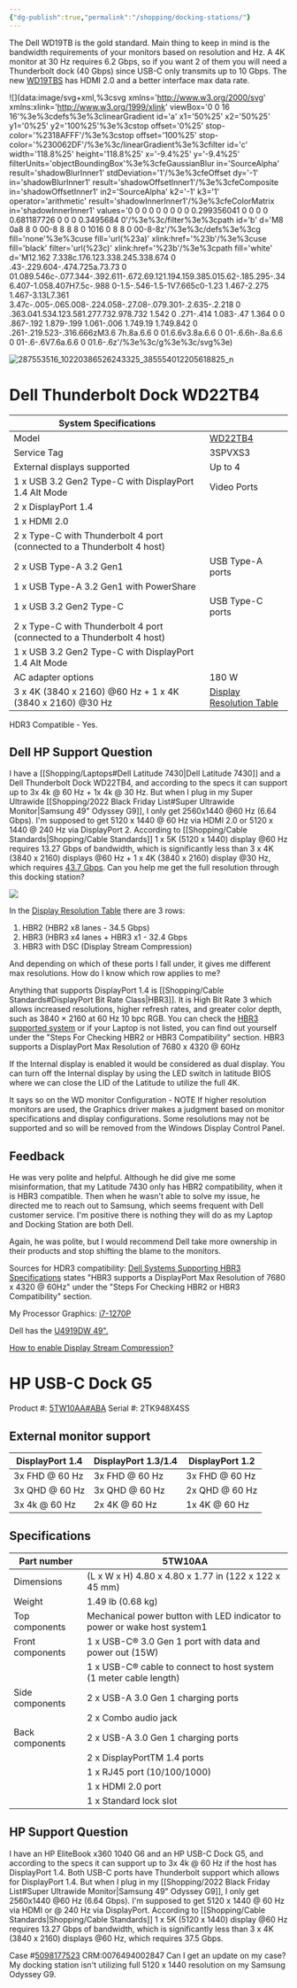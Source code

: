 ```yaml
---
{"dg-publish":true,"permalink":"/shopping/docking-stations/"}
---
```



The Dell WD19TB is the gold standard. Main thing to keep in mind is the bandwidth requirements of your monitors based on resolution and Hz. A 4K monitor at 30 Hz requires 6.2 Gbps, so if you want 2 of them you will need a Thunderbolt dock (40 Gbps) since USB-C only transmits up to 10 Gbps. The new [WD19TBS](https://www.amazon.com/dp/B093NNTPPL?ref_=cm_sw_r_cp_ud_dp_R7CA7GB792MJHAG206PW&fbclid=IwAR06ZoZGXYZ2IyxOMFwmbuTIiUMIQ2plwoGuWiVUooI6TJjFBBN6fyfjfp8) has HDMI 2.0 and a better interface max data rate.

![](data:image/svg+xml,%3csvg xmlns='http://www.w3.org/2000/svg' xmlns:xlink='http://www.w3.org/1999/xlink' viewBox='0 0 16 16'%3e%3cdefs%3e%3clinearGradient id='a' x1='50%25' x2='50%25' y1='0%25' y2='100%25'%3e%3cstop offset='0%25' stop-color='%2318AFFF'/%3e%3cstop offset='100%25' stop-color='%230062DF'/%3e%3c/linearGradient%3e%3cfilter id='c' width='118.8%25' height='118.8%25' x='-9.4%25' y='-9.4%25' filterUnits='objectBoundingBox'%3e%3cfeGaussianBlur in='SourceAlpha' result='shadowBlurInner1' stdDeviation='1'/%3e%3cfeOffset dy='-1' in='shadowBlurInner1' result='shadowOffsetInner1'/%3e%3cfeComposite in='shadowOffsetInner1' in2='SourceAlpha' k2='-1' k3='1' operator='arithmetic' result='shadowInnerInner1'/%3e%3cfeColorMatrix in='shadowInnerInner1' values='0 0 0 0 0 0 0 0 0 0.299356041 0 0 0 0 0.681187726 0 0 0 0.3495684 0'/%3e%3c/filter%3e%3cpath id='b' d='M8 0a8 8 0 00-8 8 8 8 0 1016 0 8 8 0 00-8-8z'/%3e%3c/defs%3e%3cg fill='none'%3e%3cuse fill='url(%23a)' xlink:href='%23b'/%3e%3cuse fill='black' filter='url(%23c)' xlink:href='%23b'/%3e%3cpath fill='white' d='M12.162 7.338c.176.123.338.245.338.674 0 .43-.229.604-.474.725a.73.73 0 01.089.546c-.077.344-.392.611-.672.69.121.194.159.385.015.62-.185.295-.346.407-1.058.407H7.5c-.988 0-1.5-.546-1.5-1V7.665c0-1.23 1.467-2.275 1.467-3.13L7.361 3.47c-.005-.065.008-.224.058-.27.08-.079.301-.2.635-.2.218 0 .363.041.534.123.581.277.732.978.732 1.542 0 .271-.414 1.083-.47 1.364 0 0 .867-.192 1.879-.199 1.061-.006 1.749.19 1.749.842 0 .261-.219.523-.316.666zM3.6 7h.8a.6.6 0 01.6.6v3.8a.6.6 0 01-.6.6h-.8a.6.6 0 01-.6-.6V7.6a.6.6 0 01.6-.6z'/%3e%3c/g%3e%3c/svg%3e)

 ![287553516_10220386526243325_385554012205618825_n](https://i.imgur.com/HhiSGSE.jpg)

# Dell Thunderbolt Dock WD22TB4

| System Specifications                                                  |                          |
|------------------------------------------------------------------------|--------------------------|
| Model                                                                  | [WD22TB4](https://www.dell.com/support/manuals/en-us/wd22tb4-dock/dell_wd22tb4_userguide/product-specifications?guid=guid-bb63fcdf-357e-408c-82f1-c7c56e8d5b4e&lang=en-us)                  |
| Service Tag                                                            | 3SPVXS3                  |
| External displays supported                                            | Up to 4                  |
| 1 x USB 3.2 Gen2 Type-C with DisplayPort 1.4 Alt Mode                  | Video Ports              |
| 2 x DisplayPort 1.4                                                    |                          |
| 1 x HDMI 2.0                                                           |                          |
| 2 x Type-C with Thunderbolt 4 port (connected to a Thunderbolt 4 host) |                          |
| 2 x USB Type-A 3.2 Gen1                                                | USB Type-A ports         |
| 1 x USB Type-A 3.2 Gen1 with PowerShare                                |                          |
| 1 x USB 3.2 Gen2 Type-C                                                | USB Type-C ports         |
| 2 x Type-C with Thunderbolt 4 port (connected to a Thunderbolt 4 host) |                          |
| 1 x USB 3.2 Gen2 Type-C with DisplayPort 1.4 Alt Mode                  |                          |
| AC adapter options                                                     | 180 W                    |
| 3 x 4K (3840 x 2160) @60 Hz + 1 x 4K (3840 x 2160) @30 Hz              | [Display Resolution Table](https://www.dell.com/support/manuals/en-us/wd22tb4-dock/dell_wd22tb4_userguide/display-resolution-table?guid=guid-fafc77a4-c95f-44df-92ad-608231d11cd9&lang=en-us) |

HDR3 Compatible - Yes.

## Dell HP Support Question

I have a [[Shopping/Laptops#Dell Latitude 7430\|Dell Latitude 7430]] and a Dell Thunderbolt Dock WD22TB4, and according to the specs it can support up to 3x 4k @ 60 Hz + 1x 4k @ 30 Hz. But when I plug in my Super Ultrawide [[Shopping/2022 Black Friday List#Super Ultrawide Monitor\|Samsung 49" Odyssey G9]], I only get 2560x1440 @60 Hz (6.64 Gbps). I'm supposed to get 5120 x 1440 @ 60 Hz via HDMI 2.0 or 5120 x 1440 @ 240 Hz via DisplayPort 2. According to [[Shopping/Cable Standards\|Shopping/Cable Standards]] 1 x 5K (5120 x 1440) display @60 Hz requires 13.27 Gbps of bandwidth, which is significantly less than 3 x 4K (3840 x 2160) displays @60 Hz + 1 x 4K (3840 x 2160) display @30 Hz, which requires [43.7 Gbps](https://www.kramerav.com/bandwidth-calculator/). Can you help me get the full resolution through this docking station?

![](https://i.imgur.com/EfEGGoO.png)


In the [Display Resolution Table](https://www.dell.com/support/manuals/en-us/wd22tb4-dock/dell_wd22tb4_userguide/display-resolution-table?guid=guid-fafc77a4-c95f-44df-92ad-608231d11cd9&lang=en-us) there are 3 rows:
1. HBR2 (HBR2 x8 lanes - 34.5 Gbps)
2. HBR3 (HBR3 x4 lanes + HBR3 x1 - 32.4 Gbps
3. HBR3 with DSC (Display Stream Compression)

And depending on which of these ports I fall under, it gives me different max resolutions. How do I know which row applies to me?

Anything that supports DisplayPort 1.4 is [[Shopping/Cable Standards#DisplayPort Bit Rate Class\|HBR3]]. It is High Bit Rate 3 which allows increased resolutions, higher refresh rates, and greater color depth, such as 3840 × 2160 at 60 Hz 10 bpc RGB. You can check the [HBR3 supported system](https://www.dell.com/support/kbdoc/en-us/000183937/dell-systems-supporting-hbr3-specifications) or if your Laptop is not listed, you can find out yourself under the "Steps For Checking HBR2 or HBR3 Compatibility" section. HBR3 supports a DisplayPort Max Resolution of 7680 x 4320 @ 60Hz

If the Internal display is enabled it would be considered as dual display. You can turn off the Internal display by using the LED switch in latitude BIOS where we can close the LID of the Latitude to utilize the full 4K.

It says so on the WD monitor Configuration - NOTE If higher resolution monitors are used, the Graphics driver makes a judgment based on monitor specifications and display configurations. Some resolutions may not be supported and so will be removed from the Windows Display Control Panel.

## Feedback

He was very polite and helpful. Although he did give me some misinformation, that my Latitude 7430 only has HBR2 compatibility, when it is HBR3 compatible. Then when he wasn't able to solve my issue, he directed me to reach out to Samsung, which seems frequent with Dell customer service. I'm positive there is nothing they will do as my Laptop and Docking Station are both Dell.

Again, he was polite, but I would recommend Dell take more ownership in their products and stop shifting the blame to the monitors.

Sources for HDR3 compatibility:
[Dell Systems Supporting HBR3 Specifications](https://www.dell.com/support/kbdoc/en-us/000183937/dell-systems-supporting-hbr3-specifications) states "HBR3 supports a DisplayPort Max Resolution of 7680 x 4320 @ 60Hz" under the "Steps For Checking HBR2 or HBR3 Compatibility" section.

My Processor Graphics: [i7-1270P](https://www.intel.com/content/www/us/en/products/sku/226255/intel-core-i71270p-processor-18m-cache-up-to-4-80-ghz/specifications.html)

Dell has the [U4919DW 49".](https://www.dell.com/en-us/shop/dell-ultrasharp-49-curved-monitor-u4919dw/apd/210-arnw)

[How to enable Display Stream Compression?](https://www.dell.com/support/kbdoc/en-us/000197102/how-to-enable-display-stream-compression-on-latitude-precision-and-xps)

# HP USB-C Dock G5

Product #: [5TW10AA#ABA](https://www.hp.com/us-en/shop/pdp/hp-usb-c-dock-g5-p-5tw10aa-aba-1?#techSpecs)
Serial #: 2TK948X4SS
## External monitor support

| DisplayPort 1.4  | DisplayPort 1.3/1.4 | DisplayPort 1.2 |
|------------------|---------------------|-----------------|
| 3x FHD @ 60 Hz   | 3x FHD @ 60 Hz      | 3x FHD @ 60 Hz  |
| 3x QHD @ 60 Hz   | 3x QHD @ 60 Hz      | 2x QHD @ 60 Hz  |
| 3x 4k @ 60 Hz    | 2x 4K @ 60 Hz       | 1x 4K @ 60 Hz   |

## Specifications

| Part number      | 5TW10AA                                                                  |
|------------------|--------------------------------------------------------------------------|
| Dimensions       | (L x W x H) 4.80 x 4.80 x 1.77 in (122 x 122 x 45 mm)                    |
| Weight           | 1.49 lb (0.68 kg)                                                        |
| Top components   | Mechanical power button with LED indicator to power or wake host system1 |
| Front components | 1 x USB-C® 3.0 Gen 1 port with data and power out (15W)                  |
|                  | 1 x USB-C® cable to connect to host system (1 meter cable length)        |
| Side components  | 2 x USB-A 3.0 Gen 1 charging ports                                       |
|                  | 2 x Combo audio jack                                                     |
| Back components  | 2 x USB-A 3.0 Gen 1 charging ports                                       |
|                  | 2 x DisplayPortTM 1.4 ports                                              |
|                  | 1 x RJ45 port (10/100/1000)                                              |
|                  | 1 x HDMI 2.0 port                                                        |
|                  | 1 x Standard lock slot                                                   |

## HP Support Question

I have an  HP EliteBook x360 1040 G6 and an HP USB-C Dock G5, and according to the specs it can support up to 3x 4k @ 60 Hz if the host has DisplayPort 1.4. Both USB-C ports have Thunderbolt support which allows for DisplayPort 1.4. But when I plug in my [[Shopping/2022 Black Friday List#Super Ultrawide Monitor\|Samsung 49" Odyssey G9]], I only get 2560x1440 @60 Hz (6.64 Gbps). I'm supposed to get 5120 x 1440 @ 60 Hz via HDMI or @ 240 Hz via DisplayPort. According to [[Shopping/Cable Standards\|Shopping/Cable Standards]] 1 x 5K (5120 x 1440) display @60 Hz requires 13.27 Gbps of bandwidth, which is significantly less than 3 x 4K (3840 x 2160) displays @60 Hz, which requires 37.5 Gbps.

Case #[5098177523](https://support.hp.com/us-en/dashboard/cases) CRM:0076494002847
Can I get an update on my case? My docking station isn't utilizing full 5120 x 1440 resolution on my Samsung Odyssey G9.